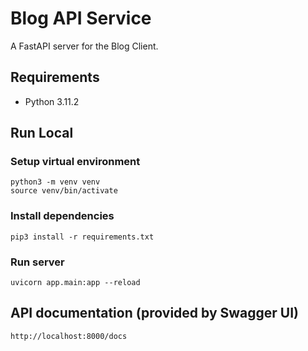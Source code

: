# Blog API Service

A FastAPI server for the Blog Client.

## Requirements

- Python 3.11.2

## Run Local

### Setup virtual environment

```
python3 -m venv venv
source venv/bin/activate
```

### Install dependencies

```
pip3 install -r requirements.txt
```

### Run server

```
uvicorn app.main:app --reload
```

## API documentation (provided by Swagger UI)

```
http://localhost:8000/docs
```